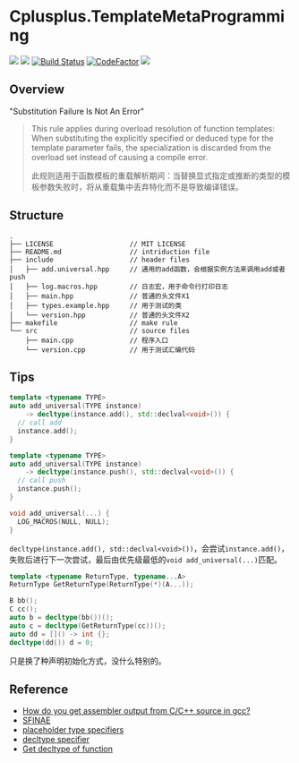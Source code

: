 # Cplusplus.TemplateMetaProgramming

[![](https://img.shields.io/badge/Author-jskyzero-brightgreen.svg?style=flat)]()
[![](https://img.shields.io/badge/Data-2019/04/15-brightgreen.svg?style=flat)]()
[![Build Status](https://travis-ci.com/oYOvOYo/Cplusplus.SFINAE.svg?branch=master)](https://travis-ci.com/oYOvOYo/Cplusplus.SFINAE)
[![CodeFactor](https://www.codefactor.io/repository/github/oyovoyo/cplusplus.sfinae/badge)](https://www.codefactor.io/repository/github/oyovoyo/cplusplus.sfinae)
[![](https://img.shields.io/badge/C%2B%2B-11-blue.svg?style=flat)]()

## Overview

"Substitution Failure Is Not An Error"

> This rule applies during overload resolution of function templates: When substituting the explicitly specified or deduced type for the template parameter fails, the specialization is discarded from the overload set instead of causing a compile error.
> 
> 此规则适用于函数模板的重载解析期间：当替换显式指定或推断的类型的模板参数失败时，将从重载集中丢弃特化而不是导致编译错误。

## Structure
```
.
├── LICENSE                   // MIT LICENSE
├── README.md                 // intriduction file
├── include                   // header files
│   ├── add.universal.hpp     // 通用的add函数，会根据实例方法来调用add或者push
│   ├── log.macros.hpp        // 日志宏，用于命令行打印日志
│   ├── main.hpp              // 普通的头文件X1
│   ├── types.example.hpp     // 用于测试的类
│   └── version.hpp           // 普通的头文件X2
├── makefile                  // make rule
└── src                       // source files
    ├── main.cpp              // 程序入口
    └── version.cpp           // 用于测试汇编代码
```

## Tips
```cpp
template <typename TYPE>
auto add_universal(TYPE instance)
    -> decltype(instance.add(), std::declval<void>()) {
  // call add
  instance.add();
}

template <typename TYPE>
auto add_universal(TYPE instance)
    -> decltype(instance.push(), std::declval<void>()) {
  // call push
  instance.push();
}

void add_universal(...) {
  LOG_MACROS(NULL, NULL);
}
```
`decltype(instance.add(), std::declval<void>())`，会尝试`instance.add()`，失败后进行下一次尝试，最后由优先级最低的`void add_universal(...)`匹配。

```cpp
template <typename ReturnType, typename...A>
ReturnType GetReturnType(ReturnType(*)(A...));

B bb();
C cc();
auto b = decltype(bb())();
auto c = decltype(GetReturnType(cc))();
auto dd = []() -> int {};
decltype(dd()) d = 0;

```
只是换了种声明初始化方式，没什么特别的。

## Reference
+ [How do you get assembler output from C/C++ source in gcc?](https://stackoverflow.com/questions/137038/how-do-you-get-assembler-output-from-c-c-source-in-gcc)
+ [SFINAE](https://en.cppreference.com/w/cpp/language/sfinae)
+ [placeholder type specifiers](https://en.cppreference.com/w/cpp/language/auto)
+ [decltype specifier](https://en.cppreference.com/w/cpp/language/decltype)
+ [Get decltype of function](https://stackoverflow.com/questions/32887979/get-decltype-of-function)


